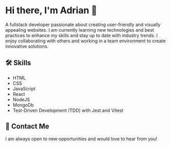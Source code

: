 # Hi there, I'm Adrian 👋

A fullstack developer passionate about creating user-friendly and visually appealing websites. I am currently learning new technologies and best practices to enhance my skills and stay up to date with industry trends. I enjoy collaborating with others and working in a team environment to create innovative solutions.

## 🛠️ Skills 

* HTML
* CSS
* JavaScript
* React
* NodeJS
* MongoDb
* Test-Driven Development (TDD) with Jest and Vitest

## 🤝 Contact Me

I am always open to new opportunities and would love to hear from you!
